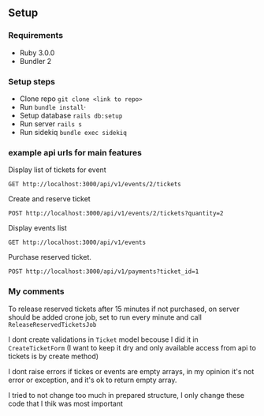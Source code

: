 ## Setup

### Requirements

* Ruby 3.0.0
* Bundler 2

### Setup steps

* Clone repo `git clone <link to repo>`
* Run `bundle install`·
* Setup database `rails db:setup`
* Run server `rails s`
* Run sidekiq `bundle exec sidekiq`

### example api urls for main features

Display list of tickets for event
```
GET http://localhost:3000/api/v1/events/2/tickets
```

Create and reserve ticket
```
POST http://localhost:3000/api/v1/events/2/tickets?quantity=2
```

Display events list
```
GET http://localhost:3000/api/v1/events
```

Purchase reserved ticket.
```
POST http://localhost:3000/api/v1/payments?ticket_id=1
```



### My comments

To release reserved tickets after 15 minutes if not purchased, on server should be added crone job, set to run every minute and call `ReleaseReservedTicketsJob`

I dont create validations in `Ticket` model becouse I did it in `CreateTicketForm` (I want to keep it dry and only available access from api to tickets is by create method)

I dont raise errors if tickes or events are empty arrays, in my opinion it's not error or exception, and it's ok to return empty array.

I tried to not change too much in prepared structure, I only change these code that I thik was most important
